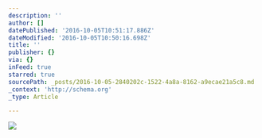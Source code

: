 ```yaml
---
description: ''
author: []
datePublished: '2016-10-05T10:51:17.886Z'
dateModified: '2016-10-05T10:50:16.698Z'
title: ''
publisher: {}
via: {}
inFeed: true
starred: true
sourcePath: _posts/2016-10-05-2840202c-1522-4a8a-8162-a9ecae21a5c8.md
_context: 'http://schema.org'
_type: Article

---
```

![](https://the-grid-user-content.s3-us-west-2.amazonaws.com/6388b76f-714c-4f8b-a1ea-f4e7c0ace394.png)